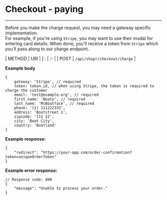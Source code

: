# Checkout - paying

---

<a name="section-1"></a>

Before you make the charge request, you may need a gateway specific implementation.  
For example, if you're using `Stripe`, you may want to use their modal for entering card details. When done, you'll receive a token from `Stripe` which you'll pass along to our charge endpoint.

| METHOD | URI   |
| :      | :-    |
| POST | `/api/shopr/checkout/charge` |

**Example body**
```text
{
    gateway: 'Stripe', // required
    token: token.id, // when using Stripe, the token is required to charge the customer
    email: 'test@example.org', // required
    first_name: 'Boaty', // required
    last_name: 'McBoatface', // required
    phone: '(1) 111222333',
    address: 'Boatstreet 1',
    zipcode: '111 22',
    city: 'Boat City',
    country: 'Boatland'
}
```

**Example response:**

```text
{
    "redirect": "https://your-app.com/order-confirmation?token=uniqueOrderToken"
}
```

**Example error response:**

```text
// Response code: 400
{
    "message": "Unable to process your order."
}
```
